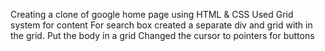Creating a clone of google home page using HTML & CSS
Used Grid system for content
For search box created a separate div and grid with in the grid.
Put the body in a grid
Changed the cursor to pointers for buttons 